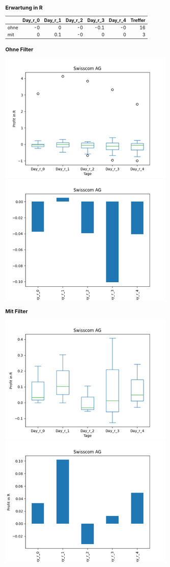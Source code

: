 ### Erwartung in R
|      |   Day_r_0 |   Day_r_1 |   Day_r_2 |   Day_r_3 |   Day_r_4 |   Treffer |
|:-----|----------:|----------:|----------:|----------:|----------:|----------:|
| ohne |        -0 |       0   |        -0 |      -0.1 |        -0 |        16 |
| mit  |         0 |       0.1 |        -0 |       0   |         0 |         3 |

### Ohne Filter
![image info](./data/SCMWY_box_all.png)
![image info](./data/SCMWY_median_all.png)

### Mit Filter
![image info](./data/SCMWY_box_filtered.png)
![image info](./data/SCMWY_median_filtered.png)